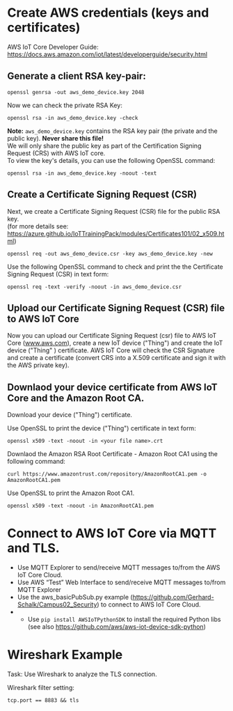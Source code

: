 # Create AWS credentials (keys and certificates)
AWS IoT Core Developer Guide: https://docs.aws.amazon.com/iot/latest/developerguide/security.html 

## Generate a client RSA key-pair:
```
openssl genrsa -out aws_demo_device.key 2048
```
Now we can check the private RSA Key:

```
openssl rsa -in aws_demo_device.key -check
```
**Note:** ```aws_demo_device.key``` contains the RSA key pair (the private and the public key). **Never share this file!**<br/>
          We will only share the public key as part of the Certification Signing Request (CRS) with AWS IoT core.<br/>
To view the key's details, you can use the following OpenSSL command:
```
openssl rsa -in aws_demo_device.key -noout -text
```
## Create a Certificate Signing Request (CSR)
Next, we create a Certificate Signing Request (CSR) file for the public RSA key.<br> 
(for more details see: https://azure.github.io/IoTTrainingPack/modules/Certificates101/02_x509.html)

```
openssl req -out aws_demo_device.csr -key aws_demo_device.key -new
```

Use the following OpenSSL command to check and print the the Certificate Signing Request (CSR) in text form:

```
openssl req -text -verify -noout -in aws_demo_device.csr
```

## Upload our Certificate Signing Request (CSR) file to AWS IoT Core
Now you can upload our Certificate Signing Request (csr) file to AWS IoT Core (www.aws.com), create a new IoT device ("Thing") and create the IoT device ("Thing" ) certificate.
AWS IoT Core will check the CSR Signature and create a certificate (convert CRS into a X.509 certificate and sign it with the AWS private key).


## Downlaod your device certificate from AWS IoT Core and the Amazon Root CA.
Download your device ("Thing") certificate. 

Use OpenSSL to print the device ("Thing") certificate in text form:

```
openssl x509 -text -noout -in <your file name>.crt
```

Downlaod the Amazon RSA Root Certificate - Amazon Root CA1 using the following command:
```
curl https://www.amazontrust.com/repository/AmazonRootCA1.pem -o AmazonRootCA1.pem
```

Use OpenSSL to print the Amazon Root CA1.

```
openssl x509 -text -noout -in AmazonRootCA1.pem 
```


# Connect to AWS IoT Core via MQTT and TLS.
- Use MQTT Explorer to send/receive MQTT messages to/from the AWS IoT Core Cloud.
- Use AWS “Test” Web Interface to send/receive MQTT messages to/from MQTT Explorer
- Use the aws_basicPubSub.py example (https://github.com/Gerhard-Schalk/Campus02_Security) to connect to AWS IoT Core Cloud.
- - Use ```pip install AWSIoTPythonSDK``` to install the required Python libs (see also https://github.com/aws/aws-iot-device-sdk-python)

# Wireshark Example
Task: Use Wireshark to analyze the TLS connection.

Wireshark filter setting:

```
tcp.port == 8883 && tls
```
